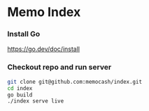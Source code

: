 # Memo Index

### Install Go

https://go.dev/doc/install

### Checkout repo and run server
```sh
git clone git@github.com:memocash/index.git
cd index
go build
./index serve live
```

